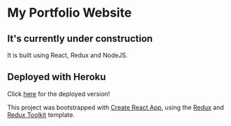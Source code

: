 # My Portfolio Website
## It's currently under construction

It is built using React, Redux and NodeJS. 

## Deployed with Heroku
Click [here](https://maxiportfolio.herokuapp.com/) for the deployed version!

This project was bootstrapped with [Create React App](https://github.com/facebook/create-react-app), using the [Redux](https://redux.js.org/) and [Redux Toolkit](https://redux-toolkit.js.org/) template.


